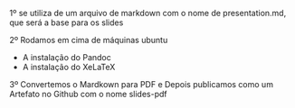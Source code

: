 1º se utiliza de um arquivo de markdown com o nome de presentation.md, que será a base para os slides

2º Rodamos em cima de máquinas ubuntu
  - A instalação do Pandoc
  - A instalação do XeLaTeX

3º Convertemos o Mardkown para PDF e Depois publicamos como um Artefato no Github com o nome slides-pdf

